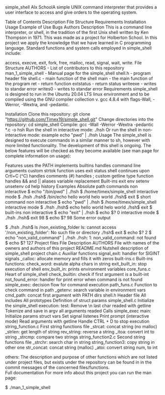  simple_shell
Alx SchoolA simple UNIX command interpreter that provides a user interface to access and give orders to the operating system.

Table of Contents
Description
File Structure
Requirements
Installation
Usage
Example of Use
Bugs
Authors
Description
This is a command line interpreter, or shell, in the tradition of the first Unix shell written by Ken Thompson in 1971. This was made as a project for Holberton School. In this project we apply the knowledge that we have learned in C programming language. Standard functions and system calls employed in simple_shell include:

access, execve, exit, fork, free, malloc, read, signal, wait, write.
File Structure
AUTHORS - List of contributors to this repository
man_1_simple_shell - Manual page for the simple_shell
shell.h - program header file
shell.c - main function of the shell
main - the main function of the program
ret - return function
extstatus - return status
writeexe - writes to standar error
writes0 - writes to standar error
Requirements
simple_shell is designed to run in the Ubuntu 20.04 LTS linux environment and to be compiled using the GNU compiler collection v. gcc 4.8.4 with flags-Wall, -Werror, -Wextra, and -pedantic.

Installation
Clone this repository: git clone "https://github.com/Timex19/simple_shell.git"
Change directories into the repository: cd simple_shell
Compile: gcc -Wall -Werror -Wextra -pedantic *.c -o hsh
Run the shell in interactive mode: ./hsh
Or run the shell in non-interactive mode: example echo "pwd" | ./hsh
Usage
The simple_shell is designed to execute commands in a similar manner to sh, however with more limited functionality. The development of this shell is ongoing. The below features will be checked as they become available (see man page for complete information on usage):

Features
 uses the PATH
 implements builtins
 handles command line arguments
 custom strtok function
 uses exit status
 shell continues upon Crtl+C (^C)
 handles comments (#)
 handles ;
 custom getline type function
 handles && and ||
 aliases
 variable replacement
Built-ins
 exit
 env
 setenv
 unsetenv
 cd
 help
 history
Examples
Absolute path commands
non interactive
$ echo "/bin/pwd" | ./hsh
$ /home/timex/simple_shell
interactive mode
$ ./hsh
./hsh$ /bin/echo hello world
helo world
./hsh$ exit
$
short command
non interactive
$ echo "pwd" | ./hsh
$ /home/timex/simple_shell
interactive mode
$ ./hsh
./hsh$ echo hello world
helo world
./hsh$ exit
$
built-ins
non interactive
$ echo "exit" | ./hsh
$ echo $?
0
interactive mode
$ ./hsh
./hsh$ exit 98
$ echo $?
98
Some error output

$ ./hsh
./hsh$ ls /non_existing_folder
ls: cannot access '/non_existing_folder': No such file or directory
./hsh$ exit
$ echo $?
2
$ echo "non_valid_command" | ./hsh
./hsh: 1: non_valid_command: not found
$ echo $?
127
Project files
File	Description
AUTHORS	File with names of the owners and authors of this project
README.md	Nutshell description of simple_shell project
chain.c	Auxiliar functions
signal_exit: handler for SIGINT signals
_calloc: allocate memory and fills it with zeros
built-ins.c	Built-ins functions:
check_word: evalute alpha chars in string
exit_built_in: stop execution of shell
env_built_in: prints environment variables
core_funs.c	Heart of simple_shell
check_builtin: check if first argument is a built-int
not_found_error: handler for print error when command is not found
simple_exec: decision flow for command execution
path_funs.c	Function to check command in path
_getenv: search variable in environment vars
cmd_path: concat first argument with PATH dirs
shell.h	Header file
All includes
All prototypes
Definition of struct params
simple_shell.c	Initialize the simple_shell execution:
test:
Remove \n last char readed with getline
Tokenize and save in argv all arguments readed
Calls simple_exec
main:
Initialize params struct vars
Set signal listenes
Print prompt (interactive mode)
Read arguments with getline
Handle CTRL + D to stop execution
string_function.c	First string functions file
_strcat: concat string (no malloc)
_strlen: get length of string
rev_string: reverse a string
_itoa: convert int to string
_strcmp: compare two strings
string_function2.c	Second string functions file
_strchr: search char in string
string_function3: copy string in other one
str_concat: concat string (malloc)
_atoi: convert string num, to int

others: The description and purpose of other functions which are not listed under project files, but exists under the repository can be found in in the commit messages of the concerned files/functions.	
Full documentation
For more info about this project you can run the man page:

$ ./man_1_simple_shell
